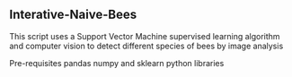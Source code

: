 ## Interative-Naive-Bees

This script uses a Support Vector Machine supervised learning algorithm and computer vision to detect different species of bees by image analysis    

Pre-requisites
pandas numpy and sklearn python libraries

